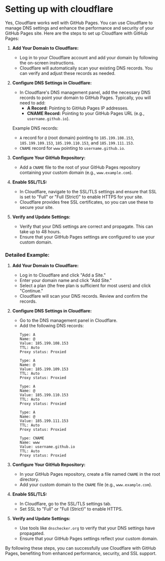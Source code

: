 # Setting up with cloudflare

Yes, Cloudflare works well with GitHub Pages. You can use Cloudflare to manage DNS settings and enhance the performance and security of your GitHub Pages site. Here are the steps to set up Cloudflare with GitHub Pages:

1. **Add Your Domain to Cloudflare:**
   - Log in to your Cloudflare account and add your domain by following the on-screen instructions.
   - Cloudflare will automatically scan your existing DNS records. You can verify and adjust these records as needed.

2. **Configure DNS Settings in Cloudflare:**
   - In Cloudflare's DNS management panel, add the necessary DNS records to point your domain to GitHub Pages. Typically, you will need to add:
     - **A Record:** Pointing to GitHub Pages IP addresses.
     - **CNAME Record:** Pointing to your GitHub Pages URL (e.g., `username.github.io`).

   Example DNS records:
   - `A` record for `@` (root domain) pointing to `185.199.108.153`, `185.199.109.153`, `185.199.110.153`, and `185.199.111.153`.
   - `CNAME` record for `www` pointing to `username.github.io`.

3. **Configure Your GitHub Repository:**
   - Add a `CNAME` file to the root of your GitHub Pages repository containing your custom domain (e.g., `www.example.com`).

4. **Enable SSL/TLS:**
   - In Cloudflare, navigate to the SSL/TLS settings and ensure that SSL is set to "Full" or "Full (Strict)" to enable HTTPS for your site.
   - Cloudflare provides free SSL certificates, so you can use these to secure your site.

5. **Verify and Update Settings:**
   - Verify that your DNS settings are correct and propagate. This can take up to 48 hours.
   - Ensure that your GitHub Pages settings are configured to use your custom domain.

### Detailed Example:

1. **Add Your Domain to Cloudflare:**
   - Log in to Cloudflare and click "Add a Site."
   - Enter your domain name and click "Add Site."
   - Select a plan (the free plan is sufficient for most users) and click "Continue."
   - Cloudflare will scan your DNS records. Review and confirm the records.

2. **Configure DNS Settings in Cloudflare:**
   - Go to the DNS management panel in Cloudflare.
   - Add the following DNS records:
     ```plaintext
     Type: A
     Name: @
     Value: 185.199.108.153
     TTL: Auto
     Proxy status: Proxied

     Type: A
     Name: @
     Value: 185.199.109.153
     TTL: Auto
     Proxy status: Proxied

     Type: A
     Name: @
     Value: 185.199.110.153
     TTL: Auto
     Proxy status: Proxied

     Type: A
     Name: @
     Value: 185.199.111.153
     TTL: Auto
     Proxy status: Proxied

     Type: CNAME
     Name: www
     Value: username.github.io
     TTL: Auto
     Proxy status: Proxied
     ```

3. **Configure Your GitHub Repository:**
   - In your GitHub Pages repository, create a file named `CNAME` in the root directory.
   - Add your custom domain to the `CNAME` file (e.g., `www.example.com`).

4. **Enable SSL/TLS:**
   - In Cloudflare, go to the SSL/TLS settings tab.
   - Set SSL to "Full" or "Full (Strict)" to enable HTTPS.

5. **Verify and Update Settings:**
   - Use tools like `dnschecker.org` to verify that your DNS settings have propagated.
   - Ensure that your GitHub Pages settings reflect your custom domain.

By following these steps, you can successfully use Cloudflare with GitHub Pages, benefiting from enhanced performance, security, and SSL support.
